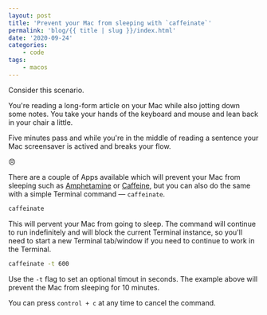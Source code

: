 ```yaml
---
layout: post
title: 'Prevent your Mac from sleeping with `caffeinate`'
permalink: 'blog/{{ title | slug }}/index.html'
date: '2020-09-24'
categories:
    - code
tags:
    - macos
---
```


Consider this scenario.

You're reading a long-form article on your Mac while also jotting down some notes. You take your hands of the keyboard and mouse and lean back in your chair a little.

Five minutes pass and while you're in the middle of reading a sentence your Mac screensaver is actived and breaks your flow.

😠

There are a couple of Apps available which will prevent your Mac from sleeping such as [Amphetamine](https://apps.apple.com/us/app/amphetamine/id937984704?mt=12) or [Caffeine](https://www.zhornsoftware.co.uk/caffeine/index.html), but you can also do the same with a simple Terminal command — `caffeinate`.

```bash
caffeinate
```

This will pervent your Mac from going to sleep. The command will continue to run indefinitely and will block the current Terminal instance, so you'll need to start a new Terminal tab/window if you need to continue to work in the Terminal.

```bash
caffeinate -t 600
```

Use the `-t` flag to set an optional timout in seconds. The example above will prevent the Mac from sleeping for 10 minutes.

You can press `control + c` at any time to cancel the command.
